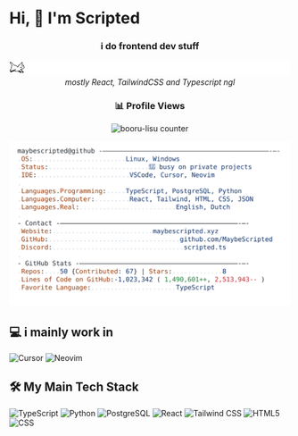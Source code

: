 # Hi, 👋 I'm Scripted

<div align="center">

  <h3>i do frontend dev stuff</h3>
  <p>
  <div align="center">
    <img src="assets/fast_cat.gif" alt="fast cat"/>
  </div>
    <i>mostly React, TailwindCSS and Typescript ngl</i>
  </p>

</div>
<div align="center">
  <h3>📊 Profile Views</h3>
  <p align="center">
    <img src="https://count.getloli.com/@MaybeScripted?theme=booru-lisu&scale=1.2" alt="booru-lisu counter"/>
  </p>
</div>

<div align="center">
  <a href="https://github.com/MaybeScripted/MaybeScripted">
    <picture>
      <source media="(prefers-color-scheme: dark)" srcset="https://raw.githubusercontent.com/MaybeScripted/MaybeScripted/main/dark_mode.svg">
      <img alt="MaybeScripted's GitHub Profile README" src="https://raw.githubusercontent.com/MaybeScripted/MaybeScripted/main/light_mode.svg">
    </picture>
  </a>
</div>

## 💻 i mainly work in

<p align="left">
  <img src="https://img.shields.io/badge/Cursor-000000?style=for-the-badge&logo=cursor&logoColor=white" alt="Cursor"/>
  <img src="https://img.shields.io/badge/Neovim-57A143?style=for-the-badge&logo=neovim&logoColor=white" alt="Neovim"/>
</p>

## 🛠️ My Main Tech Stack

![TypeScript](https://img.shields.io/badge/TypeScript-007ACC?style=for-the-badge&logo=typescript&logoColor=white)
![Python](https://img.shields.io/badge/Python-3776AB?style=for-the-badge&logo=python&logoColor=white)
![PostgreSQL](https://img.shields.io/badge/PostgreSQL-316192?style=for-the-badge&logo=postgresql&logoColor=white)
![React](https://img.shields.io/badge/React-20232A?style=for-the-badge&logo=react&logoColor=61DAFB)
![Tailwind CSS](https://img.shields.io/badge/Tailwind_CSS-38B2AC?style=for-the-badge&logo=tailwind-css&logoColor=white)
![HTML5](https://img.shields.io/badge/HTML5-E34F26?style=for-the-badge&logo=html5&logoColor=white)
![CSS](https://img.shields.io/badge/CSS-1572B6?style=for-the-badge&logo=css3&logoColor=white)
